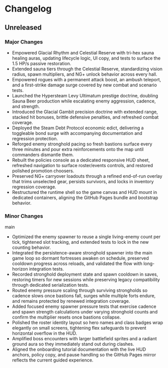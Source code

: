 # Changelog

## Unreleased

### Major Changes
- Empowered Glacial Rhythm and Celestial Reserve with tri-hex sauna healing auras, updating lifecycle logic, UI copy, and tests to surface the 1.5 HP/s passive restoration.
- Extended sauna tiers through the Celestial Reserve, standardizing vision radius, spawn multipliers, and NG+ unlock behavior across every hall.
- Empowered rogues with a permanent attack boost, an ambush teleport, and a first-strike damage surge covered by new combat and scenario tests.
- Launched the Hypersteam Levy Ultimatum prestige doctrine, doubling Sauna Beer production while escalating enemy aggression, cadence, and strength.
- Introduced the Glacial Gambit precision doctrine with extended range, stacked hit bonuses, brittle defensive penalties, and refreshed combat coverage.
- Deployed the Steam Debt Protocol economic edict, delivering a toggleable bond surge with accompanying documentation and regression protection.
- Reforged enemy stronghold pacing so fresh bastions surface every three minutes and pour extra reinforcements onto the map until commanders dismantle them.
- Rebuilt the policies console as a dedicated responsive HUD sheet, refreshed navigation to surface roster/events controls, and restored polished promotion choosers.
- Preserved NG+ carryover loadouts through a refined end-of-run overlay that trims unselected gear, persists survivors, and locks in inventory regression coverage.
- Restructured the runtime shell so the game canvas and HUD mount in dedicated containers, aligning the GitHub Pages bundle and bootstrap behavior.

### Minor Changes
 main
- Optimized the enemy spawner to reuse a single living-enemy count per tick, tightened slot tracking, and extended tests to
  lock in the new counting behavior.
- Integrated the persistence-aware stronghold spawner into the main game loop so dormant fortresses awaken on schedule, preserved cooldown progress across reloads, and validated the flow with long-horizon integration tests.
- Recorded stronghold deployment state and spawn cooldown in saves, restoring timers for new sessions while preserving legacy compatibility through dedicated serialization tests.
- Routed enemy pressure scaling through surviving strongholds so cadence slows once bastions fall, surges while multiple forts endure, and remains protected by renewed integration coverage.
- Added focused enemy spawner pressure tests that exercise cadence and spawn strength calculations under varying stronghold counts and confirm the multiplier resets once bastions collapse.
- Polished the roster identity layout so hero names and class badges wrap elegantly on small screens, tightening flex safeguards to prevent horizontal overflow in the HUD.
- Amplified boss encounters with larger battlefield sprites and a radiant ground aura so they immediately stand out during clashes.
- Aligned the onboarding tutorial documentation with the live HUD anchors, policy copy, and pause handling so the GitHub Pages mirror reflects the current guided experience.
